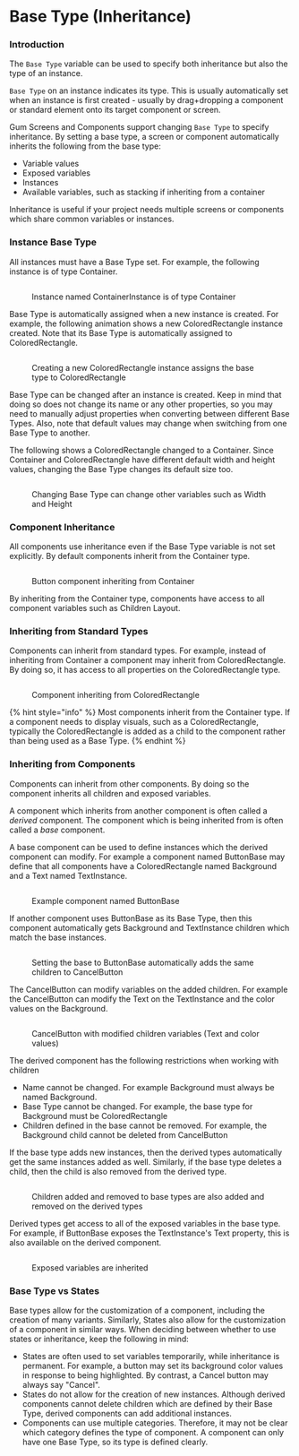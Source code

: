 # Base Type (Inheritance)

### Introduction

The `Base Type` variable can be used to specify both inheritance but also the type of an instance.

`Base Type` on an instance indicates its type. This is usually automatically set when an instance is first created - usually by drag+dropping a component or standard element onto its target component or screen.

Gum Screens and Components support changing `Base Type` to specify inheritance. By setting a base type, a screen or component automatically inherits the following from the base type:

* Variable values
* Exposed variables
* Instances
* Available variables, such as stacking if inheriting from a container

Inheritance is useful if your project needs multiple screens or components which share common variables or instances.

### Instance Base Type

All instances must have a Base Type set. For example, the following instance is of type Container.

<figure><img src="../../../.gitbook/assets/29_05 44 38.png" alt=""><figcaption><p>Instance named ContainerInstance is of type Container</p></figcaption></figure>

Base Type is automatically assigned when a new instance is created. For example, the following animation shows a new ColoredRectangle instance created. Note that its Base Type is automatically assigned to ColoredRectangle.

<figure><img src="../../../.gitbook/assets/29_05 46 26.gif" alt=""><figcaption><p>Creating a new ColoredRectangle instance assigns the base type to ColoredRectangle</p></figcaption></figure>

Base Type can be changed after an instance is created. Keep in mind that doing so does not change its name or any other properties, so you may need to manually adjust properties when converting between different Base Types. Also, note that default values may change when switching from one Base Type to another.

The following shows a ColoredRectangle changed to a Container. Since Container and ColoredRectangle have different default width and height values, changing the Base Type changes its default size too.

<figure><img src="../../../.gitbook/assets/29_05 48 42.gif" alt=""><figcaption><p>Changing Base Type can change other variables such as Width and Height</p></figcaption></figure>

### Component Inheritance

All components use inheritance even if the Base Type variable is not set explicitly. By default components inherit from the Container type.

<figure><img src="../../../.gitbook/assets/image (85).png" alt=""><figcaption><p>Button component inheriting from Container</p></figcaption></figure>

By inheriting from the Container type, components have access to all component variables such as Children Layout.&#x20;

### Inheriting from Standard Types

Components can inherit from standard types. For example, instead of inheriting from Container a component may inherit from ColoredRectangle. By doing so, it has access to all properties on the ColoredRectangle type.

<figure><img src="../../../.gitbook/assets/image (87).png" alt=""><figcaption><p>Component inheriting from ColoredRectangle</p></figcaption></figure>

{% hint style="info" %}
Most components inherit from the Container type. If a component needs to display visuals, such as a ColoredRectangle, typically the ColoredRectangle is added as a child to the component rather than being used as a Base Type.
{% endhint %}

### Inheriting from Components

Components can inherit from other components. By doing so the component inherits all children and exposed variables.

A component which inherits from another component is often called a _derived_ component. The component which is being inherited from is often called a _base_ component.

A base component can be used to define instances which the derived component can modify. For example a component named ButtonBase may define that all components have a ColoredRectangle named Background and a Text named TextInstance.

<figure><img src="../../../.gitbook/assets/image (88).png" alt=""><figcaption><p>Example component named ButtonBase</p></figcaption></figure>

If another component uses ButtonBase as its Base Type, then this component automatically gets Background and TextInstance children which match the base instances.

<figure><img src="../../../.gitbook/assets/28_05 53 21.gif" alt=""><figcaption><p>Setting the base to ButtonBase automatically adds the same children to CancelButton</p></figcaption></figure>

The CancelButton can modify variables on the added children. For example the CancelButton can modify the Text on the TextInstance and the color values on the Background.

<figure><img src="../../../.gitbook/assets/image (89).png" alt=""><figcaption><p>CancelButton with modified children variables (Text and color values)</p></figcaption></figure>

The derived component has the following restrictions when working with children

* Name cannot be changed. For example Background must always be named Background.
* Base Type cannot be changed. For example, the base type for Background must be ColoredRectangle
* Children defined in the base cannot be removed. For example, the Background child cannot be deleted from CancelButton

If the base type adds new instances, then the derived types automatically get the same instances added as well. Similarly, if the base type deletes a child, then the child is also removed from the derived type.

<figure><img src="../../../.gitbook/assets/28_05 58 17.gif" alt=""><figcaption><p>Children added and removed to base types are also added and removed on the derived types</p></figcaption></figure>

Derived types get access to all of the exposed variables in the base type. For example, if ButtonBase exposes the TextInstance's Text property, this is also available on the derived component.

<figure><img src="../../../.gitbook/assets/28_06 00 59.gif" alt=""><figcaption><p>Exposed variables are inherited</p></figcaption></figure>

### Base Type vs States

Base types allow for the customization of a component, including the creation of many variants. Similarly, States also allow for the customization of a component in similar ways. When deciding between whether to use states or inheritance, keep the following in mind:

* States are often used to set variables temporarily, while inheritance is permanent. For example, a button may set its background color values in response to being highlighted. By contrast, a Cancel button may always say "Cancel".
* States do not allow for the creation of new instances. Although derived components cannot delete children which are defined by their Base Type, derived components can add additional instances.
* Components can use multiple categories. Therefore, it may not be clear which category defines the type of component. A component can only have one Base Type, so its type is defined clearly.
